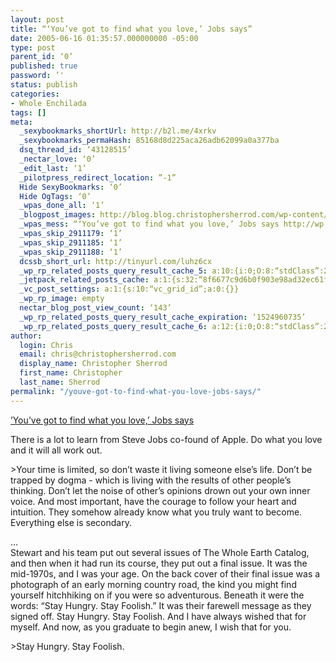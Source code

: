 ```yaml
---
layout: post
title: “‘You’ve got to find what you love,’ Jobs says”
date: 2005-06-16 01:35:57.000000000 -05:00
type: post
parent_id: ‘0’
published: true
password: ’'
status: publish
categories:
- Whole Enchilada
tags: []
meta:
  _sexybookmarks_shortUrl: http://b2l.me/4xrkv
  _sexybookmarks_permaHash: 85168d8d225aca26adb62099a0a377ba
  dsq_thread_id: ‘43128515’
  _nectar_love: ‘0’
  _edit_last: ‘1’
  _pilotpress_redirect_location: ”-1”
  Hide SexyBookmarks: ‘0’
  Hide OgTags: ‘0’
  _wpas_done_all: ‘1’
  _blogpost_images: http://blog.blog.christophersherrod.com/wp-content/uploads/images/video1.jpg
  _wpas_mess: “‘You’ve got to find what you love,’ Jobs says http://wp.me/p1k8tx-q”
  _wpas_skip_2911179: ‘1’
  _wpas_skip_2911185: ‘1’
  _wpas_skip_2911188: ‘1’
  dcssb_short_url: http://tinyurl.com/luhz6cx
  _wp_rp_related_posts_query_result_cache_5: a:10:{i:0;O:8:“stdClass”:2:{s:7:“post_id”;s:2:“51”;s:5:“score”;s:18:“17.791609950412557”;}i:1;O:8:“stdClass”:2:{s:7:“post_id”;s:2:“31”;s:5:“score”;s:18:“14.083827449935203”;}i:2;O:8:“stdClass”:2:{s:7:“post_id”;s:2:“29”;s:5:“score”;s:16:“8.01873495658179”;}i:3;O:8:“stdClass”:2:{s:7:“post_id”;s:2:“35”;s:5:“score”;s:17:“7.451386854473305”;}i:4;O:8:“stdClass”:2:{s:7:“post_id”;s:4:“6726”;s:5:“score”;s:17:“6.632440595461899”;}i:5;O:8:“stdClass”:2:{s:7:“post_id”;s:4:“6545”;s:5:“score”;s:17:“6.632440595461899”;}i:6;O:8:“stdClass”:2:{s:7:“post_id”;s:2:“89”;s:5:“score”;s:17:“6.632440595461899”;}i:7;O:8:“stdClass”:2:{s:7:“post_id”;s:2:“16”;s:5:“score”;s:17:“6.632440595461899”;}i:8;O:8:“stdClass”:2:{s:7:“post_id”;s:3:“625”;s:5:“score”;s:18:“6.1077120663341455”;}i:9;O:8:“stdClass”:2:{s:7:“post_id”;s:3:“310”;s:5:“score”;s:18:“6.1077120663341455”;}}
  _jetpack_related_posts_cache: a:1:{s:32:“8f6677c9d6b0f903e98ad32ec61f8deb”;a:2:{s:7:“expires”;i:1470247589;s:7:“payload”;a:3:{i:0;a:1:{s:2:“id”;i:134;}i:1;a:1:{s:2:“id”;i:7204;}i:2;a:1:{s:2:“id”;i:589;}}}}
  _vc_post_settings: a:1:{s:10:“vc_grid_id”;a:0:{}}
  _wp_rp_image: empty
  nectar_blog_post_view_count: ‘143’
  _wp_rp_related_posts_query_result_cache_expiration: ‘1524960735’
  _wp_rp_related_posts_query_result_cache_6: a:12:{i:0;O:8:“stdClass”:2:{s:7:“post_id”;s:4:“4765”;s:5:“score”;s:17:“33.62213700366137”;}i:1;O:8:“stdClass”:2:{s:7:“post_id”;s:4:“1597”;s:5:“score”;s:18:“28.920344291229917”;}i:2;O:8:“stdClass”:2:{s:7:“post_id”;s:4:“4699”;s:5:“score”;s:18:“25.364565048806575”;}i:3;O:8:“stdClass”:2:{s:7:“post_id”;s:3:“214”;s:5:“score”;s:18:“22.579922985238202”;}i:4;O:8:“stdClass”:2:{s:7:“post_id”;s:2:“51”;s:5:“score”;s:18:“21.398186322320036”;}i:5;O:8:“stdClass”:2:{s:7:“post_id”;s:3:“134”;s:5:“score”;s:16:“18.6255976000635”;}i:6;O:8:“stdClass”:2:{s:7:“post_id”;s:3:“380”;s:5:“score”;s:18:“18.337746304276788”;}i:7;O:8:“stdClass”:2:{s:7:“post_id”;s:4:“1192”;s:5:“score”;s:18:“17.187018014466872”;}i:8;O:8:“stdClass”:2:{s:7:“post_id”;s:3:“869”;s:5:“score”;s:17:“17.03147686367199”;}i:9;O:8:“stdClass”:2:{s:7:“post_id”;s:2:“31”;s:5:“score”;s:17:“16.63013547273372”;}i:10;O:8:“stdClass”:2:{s:7:“post_id”;s:4:“4809”;s:5:“score”;s:18:“15.387328921096874”;}i:11;O:8:“stdClass”:2:{s:7:“post_id”;s:4:“1085”;s:5:“score”;s:17:“14.52690872858513”;}}
author:
  login: Chris
  email: chris@christophersherrod.com
  display_name: Christopher Sherrod
  first_name: Christopher
  last_name: Sherrod
permalink: "/youve-got-to-find-what-you-love-jobs-says/"
---
```

<p><a href="http://news-service.stanford.edu/news/2005/june15/jobs-061505.html" rel="nofollow">’You’ve got to find what you love,’ Jobs says</a></p>
<p>There is a lot to learn from Steve Jobs co-found of Apple.  Do what you love and it will all work out.</p>
>Your time is limited, so don’t waste it living someone else’s life. Don’t be trapped by dogma - which is living with the results of other people’s thinking. Don’t let the noise of other’s opinions drown out your own inner voice. And most important, have the courage to follow your heart and intuition. They somehow already know what you truly want to become. Everything else is secondary.</p>
<p>…<br />
Stewart and his team put out several issues of The Whole Earth Catalog, and then when it had run its course, they put out a final issue. It was the mid-1970s, and I was your age. On the back cover of their final issue was a photograph of an early morning country road, the kind you might find yourself hitchhiking on if you were so adventurous. Beneath it were the words: “Stay Hungry. Stay Foolish.” It was their farewell message as they signed off. Stay Hungry. Stay Foolish. And I have always wished that for myself. And now, as you graduate to begin anew, I wish that for you.</p>
>Stay Hungry. Stay Foolish.
